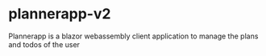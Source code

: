 # plannerapp-v2
Plannerapp is a blazor webassembly client application to manage the plans and todos of the user
